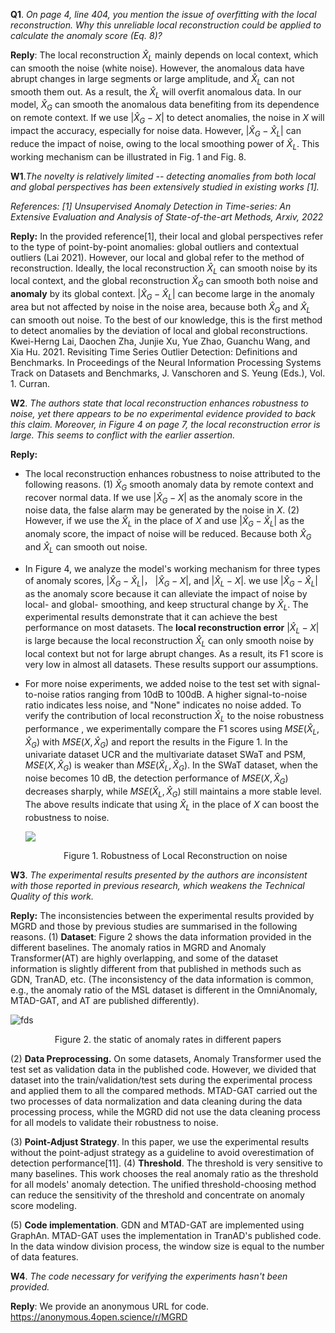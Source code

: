 **Q1**. *On page 4, line 404, you mention the issue of overfitting with the local reconstruction. Why this unreliable local reconstruction could be applied to calculate the anomaly score (Eq. 8)?*

**Reply**: The local reconstruction ${\hat{X}}_L$ mainly depends on local context, which can smooth the noise (white noise). However, the anomalous data have abrupt changes in large segments or large amplitude,  and ${\hat{X}}_L$ can not smooth them out. As a result, the  ${\hat{X}}_L$ will overfit anomalous data. In our model, ${\hat{X}}_G$ can smooth the anomalous data benefiting from its dependence on remote context.  If we use  $|{\hat{X}}_G-X|$ to detect anomalies, the noise in $X$ will impact the accuracy, especially for noise data. However,  $|{\hat{X}}_G-\hat{X}_L|$ can reduce the impact of noise, owing to the local smoothing power of $\hat{X}_L$. This working mechanism can be illustrated in Fig. 1 and Fig. 8.

**W1**.*The novelty is relatively limited -- detecting anomalies from both local and global perspectives has been extensively studied in existing works  [1].*

*References: [1] Unsupervised Anomaly Detection in Time-series: An Extensive Evaluation and Analysis of State-of-the-art Methods, Arxiv, 2022*

**Reply:** In the provided reference[1], their local and global perspectives refer to the type of point-by-point anomalies:  global outliers and contextual outliers (Lai 2021). However,  our local and global refer to the method of reconstruction. Ideally, the local reconstruction $\hat{X}_L$ can smooth noise by its local context, and the global reconstruction $\hat{X}_G$ can smooth both noise and **anomaly** by its global context. $|\hat{X}_G -\hat{X}_L |$ can become large in the anomaly area but not affected by noise in the noise area, because both $\hat{X}_G$ and $\hat{X}_L$ can smooth out noise.  To the best of our knowledge, this is the first method to detect anomalies by the deviation of local and global reconstructions.
Kwei-Herng Lai, Daochen Zha, Junjie Xu, Yue Zhao, Guanchu Wang, and Xia Hu. 2021. Revisiting Time Series Outlier Detection: Definitions and Benchmarks. In Proceedings of the Neural Information Processing Systems Track on Datasets and Benchmarks, J. Vanschoren and S. Yeung (Eds.), Vol. 1. Curran.

**W2**. *The authors state that local reconstruction enhances robustness to noise, yet there appears to be no experimental evidence provided to back this claim. Moreover, in Figure 4 on page 7, the local reconstruction  error is large. This seems to conflict with the earlier assertion.*

**Reply:** 
- The local reconstruction enhances robustness to noise attributed to the following reasons. (1) $\hat{X}_G$ smooth anomaly data by remote context and recover normal data. If we use $|\hat{X}_G-X|$ as the anomaly score in the noise data, the false alarm may be generated by the noise in $X$. (2) However, if we use the $\hat{X}_L$ in the place of $X$ and use  $|\hat{X}_G-\hat{X}_L|$ as the anomaly score, the impact of noise will be reduced. Because both $\hat{X}_G$ and $\hat{X}_L$ can smooth out noise.  

- In Figure 4, we analyze the model's working mechanism for three types of anomaly scores, $|\hat{X}_G-\hat{X}_L|$， $|\hat{X}_G-X|$, and $|\hat{X}_L-X|$.  we use $|\hat{X}_G-\hat{X}_L|$  as the anomaly score because it can alleviate the impact of noise by local- and global- smoothing, and keep structural change by $\hat{X}_L$. The experimental results demonstrate that it can achieve the best performance on most datasets.   The **local reconstruction error** $|\hat{X}_L-X|$ is large because the local reconstruction $\hat{X}_L$ can only smooth noise by local context but not for large abrupt changes. As a result, its F1 score is very low in almost all datasets.  These results support our assumptions. 

- For more noise experiments, we added noise to the test set with signal-to-noise ratios ranging from 10dB to 100dB.  A higher signal-to-noise ratio indicates less noise, and "None" indicates no noise added. To verify the contribution of local reconstruction ${\hat{X}}_L$ to the noise robustness performance , we experimentally compare the F1 scores using $MSE\left({\hat{X}}_L,{\hat{X}}_G\right)$ with  $MSE\left(X,{\hat{X}}_G\right)$ and report the results in the Figure 1. In the univariate dataset UCR and the multivariate dataset SWaT and PSM, $MSE\left(X,{\hat{X}}_G\right)$ is weaker than $MSE\left({\hat{X}}_L,{\hat{X}}_G\right)$. In the SWaT dataset, when the noise becomes 10 dB, the detection performance of $MSE\left(X,{\hat{X}}_G\right)$ decreases sharply, while $MSE\left({\hat{X}}_L,{\hat{X}}_G\right)$ still maintains a more stable level. The above results indicate that using $\hat{X}_L$ in the place of $X$ can boost the robustness to noise.

  ![](https://anonymous.4open.science/api/repo/MGRD/file/picture/R1-1.jpg)
  
  <div style='text-align:center'>Figure 1. Robustness of Local Reconstruction on noise </div>



**W3**. *The experimental results presented by the authors are inconsistent with  those reported in previous research, which weakens the Technical Quality of this work.*

**Reply:** The inconsistencies between the experimental results provided by MGRD and those by previous studies are summarised in the following reasons.
(1) **Dataset**: Figure 2 shows the data information provided in the different baselines. The anomaly ratios in MGRD and Anomaly Transformer(AT) are highly overlapping, and some of the dataset information is slightly different from that published in methods such as GDN, TranAD, etc. (The inconsistency of the data information is common, e.g., the anomaly ratio of the MSL dataset is different in the OmniAnomaly, MTAD-GAT, and AT are published differently). 

![fds](https://anonymous.4open.science/r/MGRD/picture/R1-3.jpg )

<div style='text-align:center'>Figure 2. the static of anomaly rates in different papers</div>

(2) **Data Preprocessing.** On some datasets, Anomaly Transformer used the test set as validation data in the published code. However, we divided that dataset into the train/validation/test sets during the experimental process and applied them to all the compared methods. MTAD-GAT carried out the two processes of data normalization and data cleaning during the data processing process, while the MGRD did not use the data cleaning process for all models to validate their robustness to noise.

(3) **Point-Adjust Strategy**. In this paper, we use the experimental results without the point-adjust strategy as a guideline to avoid overestimation of detection performance[11].
(4) **Threshold**.  The threshold is very sensitive to many baselines. This work chooses the real anomaly ratio as the threshold for all models' anomaly detection. The unified threshold-choosing method can reduce the sensitivity of the threshold and concentrate on anomaly score modeling. 

(5) **Code implementation**. GDN and MTAD-GAT are implemented using GraphAn. MTAD-GAT uses the implementation in TranAD's published code. In the data window division process, the window size is equal to the number of data features.

**W4**. *The code necessary for verifying the experiments hasn't been provided.*

**Reply**:  We provide an anonymous URL for code. https://anonymous.4open.science/r/MGRD 



